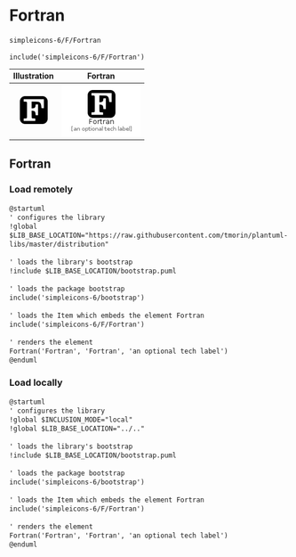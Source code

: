 # Fortran


```text
simpleicons-6/F/Fortran
```

```text
include('simpleicons-6/F/Fortran')
```



| Illustration | Fortran |
| :---: | :---: |
| ![illustration for Illustration](../../simpleicons-6/F/Fortran.png) | ![illustration for Fortran](../../simpleicons-6/F/Fortran.Local.png) |




## Fortran

### Load remotely
```plantuml
@startuml
' configures the library
!global $LIB_BASE_LOCATION="https://raw.githubusercontent.com/tmorin/plantuml-libs/master/distribution"

' loads the library's bootstrap
!include $LIB_BASE_LOCATION/bootstrap.puml

' loads the package bootstrap
include('simpleicons-6/bootstrap')

' loads the Item which embeds the element Fortran
include('simpleicons-6/F/Fortran')

' renders the element
Fortran('Fortran', 'Fortran', 'an optional tech label')
@enduml
```

### Load locally
```plantuml
@startuml
' configures the library
!global $INCLUSION_MODE="local"
!global $LIB_BASE_LOCATION="../.."

' loads the library's bootstrap
!include $LIB_BASE_LOCATION/bootstrap.puml

' loads the package bootstrap
include('simpleicons-6/bootstrap')

' loads the Item which embeds the element Fortran
include('simpleicons-6/F/Fortran')

' renders the element
Fortran('Fortran', 'Fortran', 'an optional tech label')
@enduml
```

